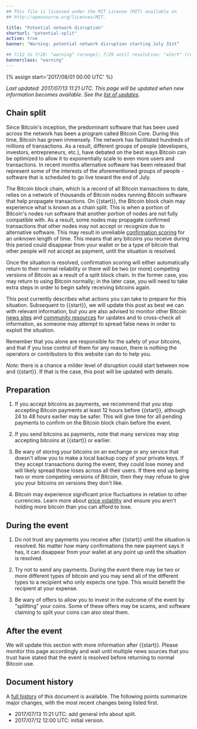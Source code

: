 ```yaml
---
## This file is licensed under the MIT License (MIT) available on
## http://opensource.org/licenses/MIT.

title: "Potential network disruption"
shorturl: "potential-split"
active: true
banner: "Warning: potential network disruption starting July 31st"

## 7/12 to 7/28: "warning" (orange); 7/29 until resolution: "alert" (red)
bannerclass: "warning"
---
```

{% assign start='<span class="date">2017/08/01 00:00 UTC</span>' %}

*Last updated: <span class="date">2017/07/13 11:21 UTC</span>.  This
page will be updated when new information becomes available.  See the
[list of updates][].*

## Chain split

Since Bitcoin's inception, the predominant software that has been used across
the network has been a program called Bitcoin Core. During this time, Bitcoin
has grown immensely. The network has facilitated hundreds of millions of
transactions. As a result, different groups of people (developers, investors,
entrepreneurs, etc.), have debated on the best ways Bitcoin can be optimized to
allow it to exponentially scale to even more users and transactions. In recent
months alternative software has been released that represent some of the
interests of the aforementioned groups of people - software that is scheduled to
go live toward the end of July.

The Bitcoin block chain, which is a record of all Bitcoin transactions to date,
relies on a network of thousands of Bitcoin nodes running Bitcoin software that
help propagate transactions. On {{start}}, the Bitcoin block chain may experience
what is known as a chain split. This is when a portion of Bitcoin's nodes
run software that another portion of nodes are not fully compatible with. As a
result, some nodes may propagate confirmed transactions that other nodes may
not accept or recognize due to alternative software. This may result in
unreliable [confirmation scoring][] for an unknown length of time.  This means
that any bitcoins you receive during this period could disappear from your
wallet or be a type of bitcoin that other people will not accept as payment,
until the situation is resolved.

Once the situation is resolved, confirmation scoring will either automatically
return to their normal reliability or there will be two (or more) competing
versions of Bitcoin as a result of a split block chain.  In the former case, you
may return to using Bitcoin normally; in the later case, you will need to take
extra steps in order to begin safely receiving bitcoins again.

This post currently describes what actions you can take to prepare for
this situation.  Subsequent to {{start}}, we will update this post as
best we can with relevant information, but you are also advised to
monitor other Bitcoin [news sites][] and [community resources][] for
updates and to cross-check all information, as someone may attempt to
spread false news in order to exploit the situation.

Remember that you alone are responsible for the safety of your bitcoins,
and that if you lose control of them for any reason, there is nothing
the operators or contributors to this website can do to help you.

*Note:* there is a chance a milder level of disruption could start
between now and {{start}}. If that is the case, this post will be
updated with details.

## Preparation

1. If you accept bitcoins as payments, we recommend that you stop
accepting Bitcoin payments at least 12 hours before {{start}}, although
24 to 48 hours earlier may be safer.  This will give time for all
pending payments to confirm on the Bitcoin block chain before the event.

1. If you send bitcoins as payments, note that many services may stop
accepting bitcoins at {{start}} or earlier.

1. Be wary of storing your bitcoins on an exchange or any service that
doesn't allow you to make a local backup copy of your private keys.  If
they accept transactions during the event, they could lose money and
will likely spread those loses across all their users.  If there end up
being two or more competing versions of Bitcoin, then they may refuse to
give you your bitcoins on versions they don't like.

1. Bitcoin may experience significant price fluctuations in relation to
other currencies.  Learn more about [price volatility][] and ensure you
aren't holding more bitcoin than you can afford to lose.

## During the event

1. Do not trust any payments you receive after {{start}} until the situation
is resolved.  No matter how many confirmations the new payment says it
has, it can disappear from your wallet at any point up until the
situation is resolved.

1. Try not to send any payments.  During the event there may be two or
more different types of bitcoin and you may send all of the different
types to a recipient who only expects one type.  This would benefit the
recipient at your expense.

1. Be wary of offers to allow you to invest in the outcome of the event
by "splitting" your coins.  Some of these offers may be scams, and
software claiming to split your coins can also steal them.

## After the event

We will update this section with more information after {{start}}. Please
monitor this page accordingly and wait until multiple news sources that you
trust have stated that the event is resolved before returning to normal Bitcoin
use.

## Document history

A [full history][] of this document is available.  The following points
summarize major changes, with the most recent changes being listed
first.

- <span class="date">2017/07/13 11:21 UTC</span>: add general info about split.
- <span class="date">2017/07/12 12:00 UTC</span>: initial version.

[full history]: https://github.com/bitcoin-dot-org/bitcoin.org/commits/master/_alerts/2017-07-12-potential-split.md
[list of updates]: #document-history
[news sites]: /en/resources#news
[community resources]: /en/community
[confirmation scoring]: /en/you-need-to-know#instant
[price volatility]: /en/you-need-to-know#volatile

<script src="/js/jquery/jquery-1.11.2.min.js"></script>
<script>
// Localize dates
$(".date").each(function() {
  // Try to parse the string as a date
  epoch = Date.parse($(this).text());
  // Only convert the string to localtime if it's a number
  if (isNaN(epoch) == false) {
    var utcdate=new Date(epoch);
    var localedate = utcdate.toString();
    $(this).text(localedate);
  }
});
</script>
